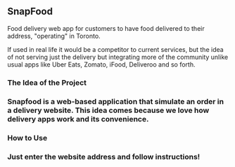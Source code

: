 <h2>SnapFood</h2>
Food delivery web app for customers to have food delivered to their address, "operating" in Toronto.

If used in real life it would be a competitor to current services, but the idea of not serving just the delivery but integrating more of the community unlike usual apps like Uber Eats, Zomato, iFood, Deliveroo and so forth.

<h3>The Idea of the Project<h3>
Snapfood is a web-based application that simulate an order in a delivery website.
This idea comes because we love how delivery apps work and its convenience.

<h3>How to Use<h3>
Just enter the website address and follow instructions!
